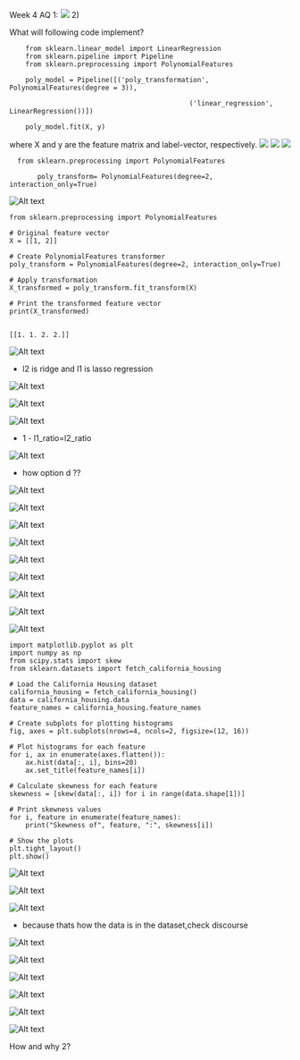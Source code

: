 Week 4 AQ 1: 
![](2023-07-05-08-15-00.png)
2) 

What will following code implement?
```
    from sklearn.linear_model import LinearRegression
    from sklearn.pipeline import Pipeline
    from sklearn.preprocessing import PolynomialFeatures

    poly_model = Pipeline([('poly_transformation', PolynomialFeatures(degree = 3)), 
                                           
                                             ('linear_regression', LinearRegression())])

    poly_model.fit(X, y)
```
where X and y are the feature matrix and label-vector, respectively.
![](2023-07-05-08-16-59.png)
![](2023-07-05-08-19-05.png)
![](2023-07-05-08-19-53.png)
```
  from sklearn.preprocessing import PolynomialFeatures

       poly_transform= PolynomialFeatures(degree=2, interaction_only=True)
```
![Alt text](image-23.png)
```
from sklearn.preprocessing import PolynomialFeatures

# Original feature vector
X = [[1, 2]]

# Create PolynomialFeatures transformer
poly_transform = PolynomialFeatures(degree=2, interaction_only=True)

# Apply transformation
X_transformed = poly_transform.fit_transform(X)

# Print the transformed feature vector
print(X_transformed)


[[1. 1. 2. 2.]]
```
![Alt text](image.png)

- l2 is ridge and l1 is lasso regression

![Alt text](image-1.png)

![Alt text](image-2.png)

![Alt text](image-3.png)
- 1 - l1_ratio=l2_ratio

![Alt text](image-4.png)
- how option d ??

![Alt text](image-5.png)

![Alt text](image-6.png)

![Alt text](image-7.png)

![Alt text](image-8.png)

![Alt text](image-9.png)

![Alt text](image-10.png)

![Alt text](image-11.png)

![Alt text](image-12.png)

![Alt text](image-13.png)
```
import matplotlib.pyplot as plt
import numpy as np
from scipy.stats import skew
from sklearn.datasets import fetch_california_housing

# Load the California Housing dataset
california_housing = fetch_california_housing()
data = california_housing.data
feature_names = california_housing.feature_names

# Create subplots for plotting histograms
fig, axes = plt.subplots(nrows=4, ncols=2, figsize=(12, 16))

# Plot histograms for each feature
for i, ax in enumerate(axes.flatten()):
    ax.hist(data[:, i], bins=20)
    ax.set_title(feature_names[i])

# Calculate skewness for each feature
skewness = [skew(data[:, i]) for i in range(data.shape[1])]

# Print skewness values
for i, feature in enumerate(feature_names):
    print("Skewness of", feature, ":", skewness[i])

# Show the plots
plt.tight_layout()
plt.show()
```
![Alt text](image-14.png)

![Alt text](image-15.png)

![Alt text](image-16.png)

- because thats how the data is in the dataset,check discourse

![Alt text](image-17.png)

![Alt text](image-18.png)

![Alt text](image-19.png)

![Alt text](image-20.png)

![Alt text](image-21.png)

![Alt text](image-22.png)

How and why 2?

